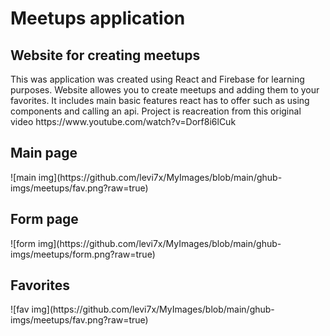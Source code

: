 # Meetups application

## Website for creating meetups

<p>
This was application was created using React and Firebase for learning purposes. Website allowes you to create meetups and adding them to your favorites. It includes main basic features react has to offer such as using components and calling an api.  Project is reacreation from this original video https://www.youtube.com/watch?v=Dorf8i6lCuk
</p>

<h2> Main page </h2>
![main img](https://github.com/levi7x/MyImages/blob/main/ghub-imgs/meetups/fav.png?raw=true)

<h2> Form page </h2>
![form img](https://github.com/levi7x/MyImages/blob/main/ghub-imgs/meetups/form.png?raw=true)

<h2> Favorites </h2>
![fav img](https://github.com/levi7x/MyImages/blob/main/ghub-imgs/meetups/fav.png?raw=true)
